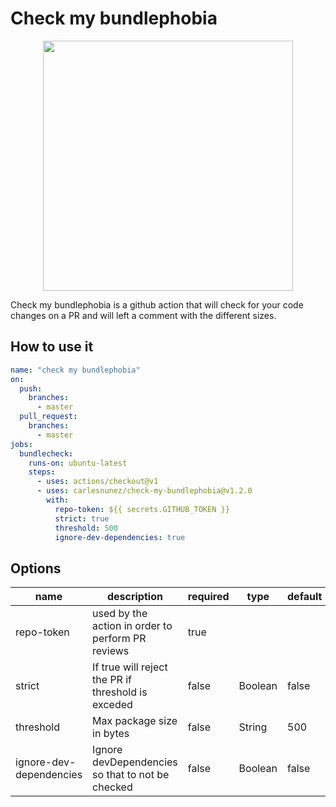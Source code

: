 # Check my bundlephobia

<p align="center">
<img width="400" src="https://carles.dev/statics/images/cmb-logo.svg" />
</p>

Check my bundlephobia is a github action that will check for your code changes on a PR and will left a comment with the different sizes.


## How to use it

```yml
name: "check my bundlephobia"
on:
  push:
    branches:
      - master
  pull_request:
    branches:
      - master
jobs:
  bundlecheck:
    runs-on: ubuntu-latest
    steps:
      - uses: actions/checkout@v1
      - uses: carlesnunez/check-my-bundlephobia@v1.2.0
        with:
          repo-token: ${{ secrets.GITHUB_TOKEN }}
          strict: true
          threshold: 500
          ignore-dev-dependencies: true
```

## Options

| name       | description                                        | required | type    | default |
| ---------- | -------------------------------------------------- | -------- | ------- | ------- |
| repo-token | used by the action in order to perform PR reviews  | true     |         |         |
| strict     | If true will reject the PR if threshold is exceded | false    | Boolean | false   |
| threshold  | Max package size in bytes                          | false    | String  | 500     |
| ignore-dev-dependencies | Ignore devDependencies so that to not be checked | false    | Boolean  | false     |

